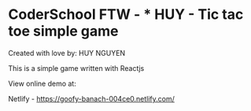 # CoderSchool FTW - * HUY - Tic tac toe simple game

Created with love by: HUY NGUYEN


This is a simple game written with Reactjs 


View online demo at: 

Netlify - https://goofy-banach-004ce0.netlify.com/
